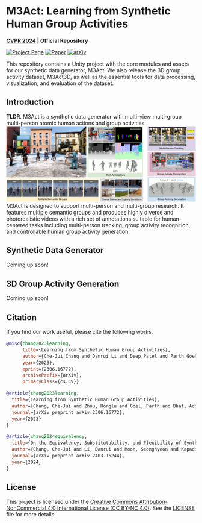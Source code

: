 # M3Act: Learning from Synthetic Human Group Activities

**[CVPR 2024](https://cvpr.thecvf.com/) | Official Repository**


[![Project Page](https://img.shields.io/badge/Project-Page-green)](https://cjerry1243.github.io/M3Act/)
[![Paper](https://img.shields.io/badge/Paper-Link-blue)](https://arxiv.org/abs/2306.16772)
[![arXiv](https://img.shields.io/badge/arXiv-2306.16772-red)](https://arxiv.org/abs/2306.16772)

This repository contains a Unity project with the core modules and assets for our synthetic data generator, M3Act. 
We also release the 3D group activity dataset, M3Act3D, as well as the essential tools for data processing, visualization, and evaluation of the dataset.

## Introduction
**TLDR**. M3Act is a synthetic data generator with multi-view multi-group multi-person atomic human actions and group activities.
![Teaser](assets/Teaser.png)
M3Act is designed to support multi-person and multi-group research. It features multiple semantic groups and produces highly diverse and photorealistic videos with a rich set of annotations suitable for human-centered tasks including multi-person tracking, group activity recognition, and controllable human group activity generation.

## Synthetic Data Generator
Coming up soon!


## 3D Group Activity Generation
Coming up soon!


## Citation
If you find our work useful, please cite the following works.
```BibTeX
@misc{chang2023learning,
      title={Learning from Synthetic Human Group Activities}, 
      author={Che-Jui Chang and Danrui Li and Deep Patel and Parth Goel and Honglu Zhou and Seonghyeon Moon and Samuel S. Sohn and Sejong Yoon and Vladimir Pavlovic and Mubbasir Kapadia},
      year={2023},
      eprint={2306.16772},
      archivePrefix={arXiv},
      primaryClass={cs.CV}}
```

```BibTeX
@article{chang2023learning,
  title={Learning from Synthetic Human Group Activities},
  author={Chang, Che-Jui and Zhou, Honglu and Goel, Parth and Bhat, Aditya and Moon, Seonghyeon and Sohn, Samuel S and Yoon, Sejong and Pavlovic, Vladimir and Kapadia, Mubbasir},
  journal={arXiv preprint arXiv:2306.16772},
  year={2023}
}
```

```BibTeX
@article{chang2024equivalency,
  title={On the Equivalency, Substitutability, and Flexibility of Synthetic Data},
  author={Chang, Che-Jui and Li, Danrui and Moon, Seonghyeon and Kapadia, Mubbasir},
  journal={arXiv preprint arXiv:2403.16244},
  year={2024}
}
```

## License
This project is licensed under the [Creative Commons Attribution-NonCommercial 4.0 International License (CC BY-NC 4.0)](https://creativecommons.org/licenses/by-nc/4.0/).
See the [LICENSE](LICENSE) file for more details.

